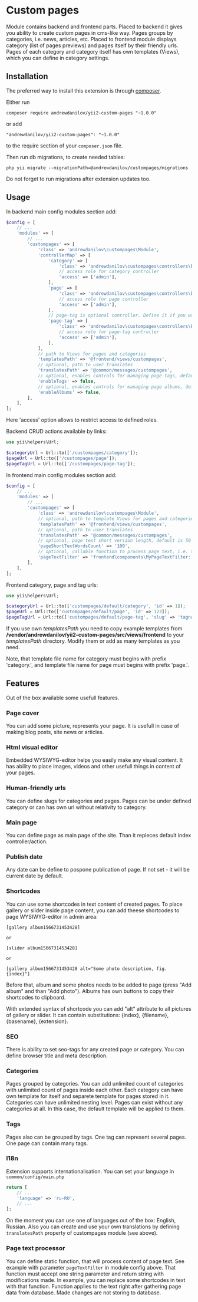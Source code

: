 Custom pages
===================
Module contains backend and frontend parts.
Placed to backend it gives you ability to create custom pages in cms-like way.
Pages groups by categories, i.e. news, articles, etc.
Placed to frontend module displays category (list of pages previews) and pages itself by their friendly urls.
Pages of each category and category itself has own templates (Views), which you can define in category settings.

Installation
------------

The preferred way to install this extension is through [composer](http://getcomposer.org/download/).

Either run

```
composer require andrewdanilov/yii2-custom-pages "~1.0.0"
```

or add

```
"andrewdanilov/yii2-custom-pages": "~1.0.0"
```

to the require section of your `composer.json` file.

Then run db migrations, to create needed tables:

```
php yii migrate --migrationPath=@andrewdanilov/custompages/migrations
```

Do not forget to run migrations after extension updates too.

Usage
-----

In backend main config modules section add:
```php
$config = [
    // ...
    'modules' => [
        // ...
        'custompages' => [
            'class' => 'andrewdanilov\custompages\Module',
            'controllerMap' => [
                'category' => [
                    'class' => 'andrewdanilov\custompages\controllers\backend\CategoryController',
                    // access role for category controller
                    'access' => ['admin'],
                ],
                'page' => [
                    'class' => 'andrewdanilov\custompages\controllers\backend\PageController',
                    // access role for page controller
                    'access' => ['admin'],
                ],
                // page-tag is optional controller. Define it if you want to use tags on your pages.
                'page-tag' => [
                    'class' => 'andrewdanilov\custompages\controllers\backend\PageTagController',
                    // access role for page-tag controller
                    'access' => ['admin'],
                ],
            ],
            // path to Views for pages and categories
            'templatesPath' => '@frontend/views/custompages',
            // optional, path to user translates
            'translatesPath' => '@common/messages/custompages',
            // optional, enables controls for managing page tags, default is true
            'enableTags' => false,
            // optional, enables controls for managing page albums, default is true
            'enableAlbums' => false,
        ],
    ],
];
```

Here 'access' option allows to restrict access to defined roles.

Backend CRUD actions available by links:

```php
use yii\helpers\Url;

$categoryUrl = Url::to(['/custompages/category']);
$pageUrl = Url::to(['/custompages/page']);
$pageTagUrl = Url::to(['/custompages/page-tag']);
```

In frontend main config modules section add:
```php
$config = [
    // ...
    'modules' => [
        // ...
        'custompages' => [
            'class' => 'andrewdanilov\custompages\Module',
            // optional, path to template Views for pages and categories
            'templatesPath' => '@frontend/views/custompages',
            // optional, path to user translates
            'translatesPath' => '@common/messages/custompages',
            // optional, page text short version length, default is 50
            'pageShortTextWordsCount' => '100',
            // optional, callable function to process page text, i.e. to replace shortcodes on it
            'pageTextFilter' => 'frontend\components\MyPageTextFilter::replaceShortcodes',
        ],
    ],
];
```

Frontend category, page and tag urls:

```php
use yii\helpers\Url;

$categoryUrl = Url::to(['custompages/default/category', 'id' => 1]);
$pageUrl = Url::to(['custompages/default/page', 'id' => 123]);
$pageTagUrl = Url::to(['custompages/default/page-tag', 'slug' => 'tagname']);
```

If you use own _templatesPath_ you need to copy example templates from __/vendor/andrewdanilov/yii2-custom-pages/src/views/frontend__ to your _templatesPath_ directory. Modify them or add as many templates as you need.

Note, that template file name for category must begins with prefix 'category.', and template file name for page must begins with prefix 'page.'.

Features
--------

Out of the box available some usefull features.

### Page cover

You can add some picture, represents your page. It is usefull in case of making blog posts, site news or articles.

### Html visual editor

Embedded WYSIWYG-editor helps you easily make any visual content. It has ability to place images, videos and other usefull things in content of your pages. 

### Human-friendly urls

You can define slugs for categories and pages. Pages can be under defined category or can has own url without relativity to category.

### Main page

You can define page as main page of the site. Than it repleces default index controller/action.

### Publish date

Any date can be define to pospone publication of page. If not set - it will be current date by default.

### Shortcodes

You can use some shortcodes in text content of created pages. To place gallery or slider inside page content, you can add theese shortcodes to page WYSIWYG-editor in admin area:

```text
[gallery album1566731453428]

or

[slider album1566731453428]

or

[gallery album1566731453428 alt="Some photo description, fig. {index}"]
```

Before that, album and some photos needs to be added to page (press "Add album" and than "Add photo"). Albums has own buttons to copy their shortcodes to clipboard.

With extended syntax of shortcode you can add "alt" attribute to all pictures of gallery or slider. It can contain substitutions: {index}, {filename}, {basename}, {extension}.

### SEO

There is ability to set seo-tags for any created page or category. You can define browser title and meta description.

### Categories

Pages grouped by categories. You can add unlimited count of categories with unlimited count of pages inside each other. Each category can have own template for itself and separete template for pages stored in it. Categories can have unlimited nesting level. Pages can exist without any categories at all. In this case, the default template will be applied to them.

### Tags

Pages also can be grouped by tags. One tag can represent several pages. One page can contain many tags.

### I18n

Extension supports internationalisation. You can set your language in `common/config/main.php`

```php
return [
    // ...
    'language' => 'ru-RU',
    // ...
];
```

On the moment you can use one of languages out of the box: English, Russian. Also you can create and use your own
translations by defining `translatesPath` property of custompages module (see above).

### Page text processor

You can define static function, that will process content of page text. See example with parameter `pageTextFilter` in
module config above. That function must accept one string parameter and return string with modifications made. In
example, you can replace some shortcodes in text with that function. Function applies to the text right after gathering
page data from database. Made changes are not storing to database.